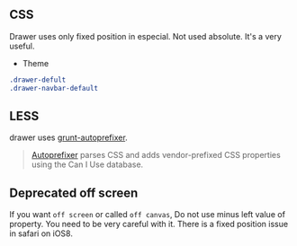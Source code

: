 
## CSS

Drawer uses only fixed position in especial. Not used absolute. It's a very useful.
 
- Theme

``` css
.drawer-defult
.drawer-navbar-default
```

## LESS

drawer uses [grunt-autoprefixer](https://github.com/nDmitry/grunt-autoprefixer). 

> [Autoprefixer](https://github.com/postcss/autoprefixer) parses CSS and adds vendor-prefixed CSS properties using the Can I Use database.

## Deprecated off screen

If you want `off screen` or called `off canvas`, Do not use minus left value of property. You need to be very careful with it. There is a fixed position issue in safari on iOS8. 

